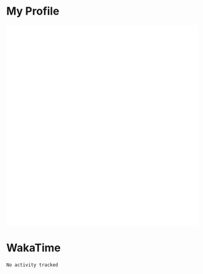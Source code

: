 # My Profile
<img src="https://raw.githubusercontent.com/akmallxx/akmallxx/2f2d024a644949a61dbc923da84b9875860856d3/github-metrics.svg"/>

# WakaTime
<!--START_SECTION:waka-->

```txt
No activity tracked
```

<!--END_SECTION:waka-->
